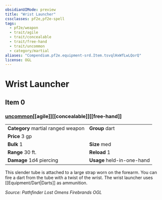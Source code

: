 ```yaml
---
obsidianUIMode: preview
title: "Wrist Launcher"
cssclasses: pf2e,pf2e-spell
tags:
  - pf2e/weapon
  - trait/agile
  - trait/concealable
  - trait/free-hand
  - trait/uncommon
  - category/martial
aliases: "Compendium.pf2e.equipment-srd.Item.tsvqlHxWfLwLQorQ"
license: OGL
---
```

# Wrist Launcher
## Item 0
### [uncommon](uncommon "Uncommon Rarity Trait")[[agile]][[concealable]][[free-hand]]

|  |  |
| -- | -- |
| **Category** martial ranged weapon | **Group** dart |
| **Price** 3 gp |  |
| **Bulk** 1 | **Size** med |
|**Range** 30 ft.| **Reload** 1|
| **Damage** 1d4 piercing  | **Usage** held-in-one-hand |



This slender tube is attached to a large strap worn on the forearm. You can fire a dart from the tube with a twist of the wrist. The wrist launcher uses [[Equipment/Dart|Darts]] as ammunition.

*Source: Pathfinder Lost Omens Firebrands*
*OGL*